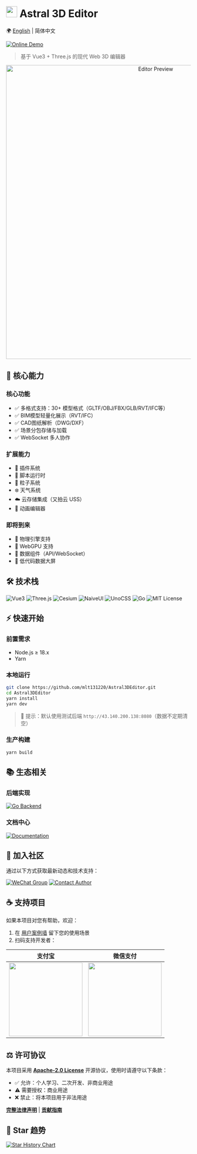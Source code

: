 # <img src="https://editor.astraljs.com/static/images/logo/logo.png" width="30" height="30"> Astral 3D Editor

🌍 [English](README.en.md) | 简体中文

[![Online Demo](https://img.shields.io/badge/Online_Demo-Astral_3D_Editor-8732D7?style=for-the-badge&logo=google-chrome&logoColor=white)](https://editor.astraljs.com)

> 基于 Vue3 + Three.js 的现代 Web 3D 编辑器

<div align="center">
  <img src="http://editor-doc.astraljs.com/images/home/industryDark.png" width="800" alt="Editor Preview">
</div>

## 🚀 核心能力

### 核心功能
- ✅ 多格式支持：30+ 模型格式（GLTF/OBJ/FBX/GLB/RVT/IFC等）
- ✅ BIM模型轻量化展示（RVT/IFC）
- ✅ CAD图纸解析（DWG/DXF）
- ✅ 场景分包存储与加载
- ✅ WebSocket 多人协作

### 扩展能力
- 🧩 插件系统
- 📜 脚本运行时
- 💫 粒子系统
- ❄️ 天气系统
- ☁️ 云存储集成（又拍云 USS）
- 🎠 动画编辑器

### 即将到来
- 🚧 物理引擎支持
- 🚧 WebGPU 支持
- 🚧 数据组件（API/WebSocket）
- 🚧 低代码数据大屏

## 🛠️ 技术栈

![Vue3](https://img.shields.io/badge/Vue-3.3.4-4FC08D?logo=vuedotjs)
![Three.js](https://img.shields.io/badge/Three.js-r170-000000?logo=threedotjs)
![Cesium](https://img.shields.io/badge/Cesium-1.107.0-0133B4?logo=cesium)
![NaiveUI](https://img.shields.io/badge/Naive_UI-2.39.0-66C060?logo=vue.js)
![UnoCSS](https://img.shields.io/badge/UnoCSS-0.46.5-333333?logo=unocss)
![Go](https://img.shields.io/badge/Backend-Go_1.20-00ADD8?logo=go)
![MIT License](https://img.shields.io/badge/License-Apache_2.0-blue.svg)

## ⚡ 快速开始

### 前置需求
- Node.js ≥ 18.x
- Yarn

### 本地运行
```bash
git clone https://github.com/mlt131220/Astral3DEditor.git
cd Astral3DEditor
yarn install
yarn dev
```

> 📢 提示：默认使用测试后端 `http://43.140.200.138:8080`（数据不定期清空）

### 生产构建
```bash
yarn build
```

## 📚 生态相关

### 后端实现
[![Go Backend](https://img.shields.io/badge/后端实现-Astral3DEditorGoBack-00ADD8?logo=go)](https://github.com/mlt131220/ES3DEditorGoBack)

### 文档中心
[![Documentation](https://img.shields.io/badge/文档中心-Astral_Docs-8732D7?logo=gitbook)](http://editor-doc.astraljs.com/)

## 💬 加入社区

通过以下方式获取最新动态和技术支持：

[![WeChat Group](https://img.shields.io/badge/微信交流群-扫码加入-07C160?logo=wechat&logoColor=white)](https://upyun.astraljs.com/static/images/WeChatGroup.jpg)
[![Contact Author](https://img.shields.io/badge/联系作者-个人微信-07C160?logo=wechat&logoColor=white)](https://upyun.astraljs.com/static/images/ContactMe.jpg)

## ☕ 支持项目

如果本项目对您有帮助，欢迎：

1. 在 [用户案例墙](https://github.com/mlt131220/ES-3DEditor/issues/2) 留下您的使用场景
2. 扫码支持开发者：

| 支付宝                                                                         | 微信支付                                                                       |
|-----------------------------------------------------------------------------|----------------------------------------------------------------------------|
| <img src="https://upyun.astraljs.com/static/images/alipay.jpg" width="200"> | <img src="https://upyun.astraljs.com/static/images/wepay.jpg" width="200"> |

## ⚖️ 许可协议

本项目采用 **[Apache-2.0 License](LICENSE)** 开源协议，使用时请遵守以下条款：

- ✅ 允许：个人学习、二次开发、非商业用途
- ⚠️ 需要授权：商业用途
- ❌ 禁止：将本项目用于非法用途

**[完整法律声明](LEGAL.md)** | **[贡献指南](CONTRIBUTING.md)**

## 🌟 Star 趋势

[![Star History Chart](https://api.star-history.com/svg?repos=mlt131220/Astral3DEditor&type=Date)](https://star-history.com/#mlt131220/Astral3DEditor&Date)